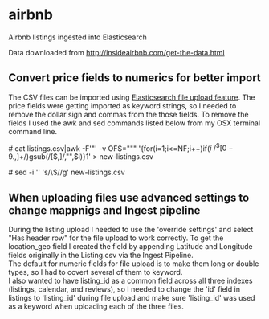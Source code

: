 # airbnb
Airbnb listings ingested into Elasticsearch

Data downloaded from http://insideairbnb.com/get-the-data.html

## Convert price fields to numerics for better import
The CSV files can be imported using [Elasticsearch file upload feature](https://www.elastic.co/blog/importing-csv-and-log-data-into-elasticsearch-with-file-data-visualizer).  The price fields were getting imported as keyword strings, so I needed to remove the dollar sign and commas from the those fields. To remove the fields I used the awk and sed commands listed below from my OSX terminal command line. 

\# cat listings.csv|awk -F'"' -v OFS="\"" '{for(i=1;i<=NF;i++)if($i~/^\$[0-9.,]+$/)gsub(/[$,]/,"",$i)}1' > new-listings.csv

\# sed -i '' 's/\\$//g' new-listings.csv

## When uploading files use advanced settings to change mappnigs and Ingest pipeline

During the listing upload I needed to use the 'override settings' and select "Has header row" for the file upload to work correctly.
To get the location_geo field I created the field by appending Latitude and Longitude fields originally in the Listing.csv via the Ingest Pipeline.  
The default for numeric fields for file upload is to make them long or double types, so I had to covert several of them to keyword.  
I also wanted to have listing_id as a common field across all three indexes (listings, calendar, and reviews), so I needed to change the 'id' field in listings to 'listing_id' during file upload and make sure 'listing_id' was used as a keyword when uploading each of the three files.
